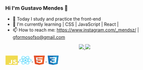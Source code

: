 ### Hi I'm Gustavo Mendes 👋

- 🔭 Today I study and practice the front-end
- 🌱 I'm currently learning | CSS | JavaScript | React |
- 📫 How to reach me: https://www.instagram.com/_mendsz/ | gformosofso@gmail.com

<div align="center">
  <a href="https://github.com/1mends">
  <img height="180em" src="https://github-readme-stats.vercel.app/api?username=1mends&show_icons=true&theme=dracula&include_all_commits=true&count_private=true"/>
  <img height="180em" src="https://github-readme-stats.vercel.app/api/top-langs/?username=1mends&layout=compact&langs_count=7&theme=dracula"/>
</div>

  <div style="display: inline_block"><br>
  <img align="center" alt="Rafa-Js" height="30" width="40" src="https://raw.githubusercontent.com/devicons/devicon/master/icons/javascript/javascript-plain.svg">
  <img align="center" alt="Rafa-React" height="30" width="40" src="https://raw.githubusercontent.com/devicons/devicon/master/icons/react/react-original.svg">
  <img align="center" alt="Rafa-HTML" height="30" width="40" src="https://raw.githubusercontent.com/devicons/devicon/master/icons/html5/html5-original.svg">
  <img align="center" alt="Rafa-CSS" height="30" width="40" src="https://raw.githubusercontent.com/devicons/devicon/master/icons/css3/css3-original.svg">
</div>
  
